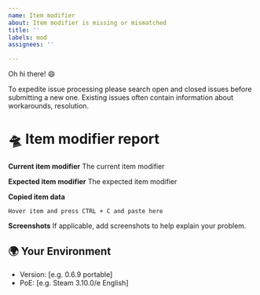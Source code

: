 ```yaml
---
name: Item modifier
about: Item modifier is missing or mismatched
title: ''
labels: mod
assignees: ''

---
```


Oh hi there! 😄 

To expedite issue processing please search open and closed issues before submitting a new one.
Existing issues often contain information about workarounds, resolution.

# 🛸 Item modifier report

**Current item modifier**
The current item modifier

**Expected item modifier**
The expected item modifier

**Copied item data**
```
Hover item and press CTRL + C and paste here
```

**Screenshots**
If applicable, add screenshots to help explain your problem.

## 🌍  Your Environment

- Version: [e.g. 0.6.9 portable]
- PoE: [e.g. Steam 3.10.0/e English]

